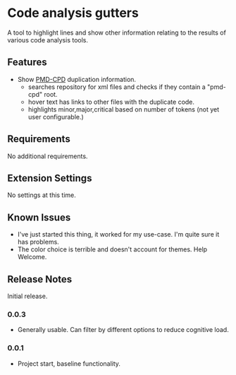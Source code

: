 # Code analysis gutters

A tool to highlight lines and show other information relating to the results of various code analysis tools.

## Features

- Show [PMD-CPD](https://pmd.github.io/latest/pmd_userdocs_cpd.html) duplication information.
  - searches repository for xml files and checks if they contain a "pmd-cpd" root.
  - hover text has links to other files with the duplicate code.
  - highlights minor,major,critical based on number of tokens (not yet user configurable.)

## Requirements

No additional requirements.

## Extension Settings

No settings at this time.

## Known Issues

- I've just started this thing, it worked for my use-case. I'm quite sure it has problems.
- The color choice is terrible and doesn't account for themes. Help Welcome.

## Release Notes

Initial release.

### 0.0.3

- Generally usable. Can filter by different options to reduce cognitive load.

### 0.0.1

- Project start, baseline functionality.
